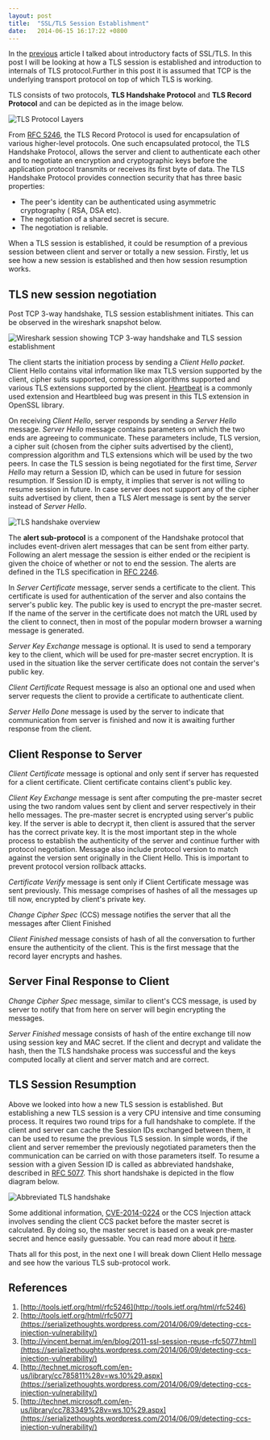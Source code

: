 ```yaml
---
layout: post
title:  "SSL/TLS Session Establishment"
date:   2014-06-15 16:17:22 +0800
---
```


In the [previous](https://serializethoughts.wordpress.com/2014/06/14/introduction-to-secure-socket-layer/) article I talked about introductory facts of SSL/TLS. In this post I will be looking at how a TLS session is established and introduction to internals of TLS protocol.Further in this post it is assumed that TCP is the underlying transport protocol on top of which TLS is working.

TLS consists of two protocols, **TLS Handshake Protocol** and **TLS Record Protocol** and can be depicted as in the image below.

![TLS Protocol Layers](/assets/images/tls_protocol_layers.gif)

From [RFC 5246](http://tools.ietf.org/html/rfc5246#page-4), the TLS Record Protocol is used for encapsulation of various higher-level protocols. One such encapsulated protocol, the TLS Handshake Protocol, allows the server and client to authenticate each other and to negotiate an encryption and cryptographic keys before the application protocol transmits or receives its first byte of data. The TLS Handshake Protocol provides connection security that has three basic properties:

- The peer's identity can be authenticated using asymmetric cryptography ( RSA, DSA etc).
- The negotiation of a shared secret is secure.
- The negotiation is reliable.

When a TLS session is established, it could be resumption of a previous session between client and server or  totally a new session. Firstly, let us see how a new session is established and then how session resumption works.

## TLS new session negotiation

Post TCP 3-way handshake, TLS session establishment initiates. This can be observed in the wireshark snapshot below.

![Wireshark session showing TCP 3-way handshake and TLS session establishment](/assets/images/tls_tcp_handshake.jpg)

The client starts the initiation process by sending a *Client Hello packet*. Client Hello contains vital information like max TLS version supported by the client, cipher suits supported, compression algorithms supported and various TLS extensions supported by the client. [Heartbeat](http://heartbleed.com/) is a commonly used extension and Heartbleed bug was present in this TLS extension in OpenSSL library.

On receiving *Client Hello*, server responds by sending a *Server Hello* message. *Server Hello* message contains parameters on which the two ends are agreeing to communicate. These parameters include, TLS version, a cipher suit (chosen from the cipher suits advertised by the client), compression algorithm and TLS extensions which will be used by the two peers. In case the TLS session is being negotiated for the first time, *Server Hello* may return a Session ID, which can be used in future for session resumption. If Session ID is empty, it implies that server is not willing to resume session in future. In case server does not support any of the cipher suits advertised by client, then a TLS Alert message is sent by the server instead of *Server Hello*.

![TLS handshake overview](/assets/images/tls_handshake.gif)

The **alert sub-protocol** is a component of the Handshake protocol that includes event-driven alert messages that can be sent from either party. Following an alert message the session is either ended or the recipient is given the choice of whether or not to end the session. The alerts are defined in the TLS specification in [RFC 2246](https://www.ietf.org/rfc/rfc2246.txt).

In *Server Certificate* message, server sends a certificate to the client. This certificate is used for authentication of the server and also contains the server's public key.  The public key is used to encrypt the pre-master secret. If the name of the server in the certificate does not match the URL used by the client to connect, then in most of the popular modern browser a warning message is generated.

*Server Key Exchange* message is optional. It is used to send a temporary key to the client, which will be used for pre-master secret encryption.  It is used in the situation like the server certificate does not contain the server's public key.

*Client Certificate* Request message is also an optional one and used when server requests the client to provide a certificate to authenticate client.

*Server Hello Done* message is used by the server to indicate that communication from server is finished and now it is awaiting further response from the client.

## Client Response to Server

*Client Certificate* message is optional and only sent if server has requested for a client certificate. Client certificate contains client's public key.

*Client Key Exchange* message is sent after computing the pre-master secret using the two random values sent by client and server respectively in their hello messages. The pre-master secret is encrypted using server's public key. If the server is able to decrypt it, then client is assured that the server has the correct private key. It is the most important step in the whole process to establish the authenticity of the server and continue further with protocol negotiation.  Message also include protocol version to match against the version sent originally in the Client Hello. This is important to prevent protocol version rollback attacks.

*Certificate Verify* message is sent only if Client Certificate message was sent previously. This message comprises of hashes of all the messages up till now, encrypted by client's private key.

*Change Cipher Spec* (CCS) message notifies the server that all the messages after Client Finished  

*Client Finished* message consists of hash of all the conversation to further ensure the authenticity of the client. This is the first message that the record layer encrypts and hashes.

## Server Final Response to Client

*Change Cipher Spec* message, similar to client's CCS message, is used by server to notify that from here on server will begin encrypting the messages.

*Server Finished* message consists of hash of the entire exchange till now using session key and MAC secret. If the client and decrypt and validate the hash, then the TLS handshake process was successful and the keys computed locally at client and server match and are correct.

## TLS Session Resumption

Above we looked into how a new TLS session is established. But establishing a new TLS session is a very CPU intensive and time consuming process. It requires two round trips for a full handshake to complete. If the client and server can cache the Session IDs exchanged between them, it can be used to resume the previous TLS session. In simple words, if the client and server remember the previously negotiated parameters then the communication can be carried on with those parameters itself. To resume a session with a given Session ID is called as abbreviated handshake, described in [RFC 5077](http://tools.ietf.org/html/rfc5077). This short handshake is depicted in the flow diagram below.

![Abbreviated TLS handshake](/assets/images/ssl-handshake-with-resume.png)

Some additional information, [CVE-2014-0224](https://cve.mitre.org/cgi-bin/cvename.cgi?name=CVE-2014-0224) or the CCS Injection attack involves sending the client CCS packet before the master secret is calculated. By doing so, the master secret is based on a weak pre-master secret and hence easily guessable. You can read more about it [here](https://serializethoughts.wordpress.com/2014/06/09/detecting-ccs-injection-vulnerability/).

Thats all for this post, in the next one I will break down Client Hello message and see how the various TLS sub-protocol work.

## References
1. [http://tools.ietf.org/html/rfc5246](http://tools.ietf.org/html/rfc5246)
2. [http://tools.ietf.org/html/rfc5077](https://serializethoughts.wordpress.com/2014/06/09/detecting-ccs-injection-vulnerability/)
3. [http://vincent.bernat.im/en/blog/2011-ssl-session-reuse-rfc5077.html](https://serializethoughts.wordpress.com/2014/06/09/detecting-ccs-injection-vulnerability/)
4. [http://technet.microsoft.com/en-us/library/cc785811%28v=ws.10%29.aspx](https://serializethoughts.wordpress.com/2014/06/09/detecting-ccs-injection-vulnerability/)
5. [http://technet.microsoft.com/en-us/library/cc783349%28v=ws.10%29.aspx](https://serializethoughts.wordpress.com/2014/06/09/detecting-ccs-injection-vulnerability/)
